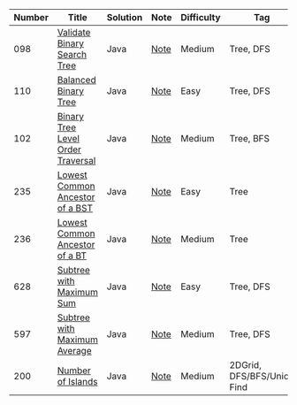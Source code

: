 | Number| Title         | Solution      | Note           | Difficulty    | Tag          |
| ------| ------------- | ------------- | -------------  | ------------- |------------- |
| 098| [Validate Binary Search Tree](https://leetcode.com/problems/validate-binary-search-tree/)  | Java  | [Note](https://github.com/LisaFan18/lintcode/tree/master/098.%20Validate%20BST)   | Medium  | Tree, DFS |
| 110| [Balanced Binary Tree](https://leetcode.com/problems/balanced-binary-tree/)  | Java | [Note](https://github.com/LisaFan18/lintcode/tree/master/110.%20Balanced%20Binary%20Tree)   | Easy  | Tree, DFS |
| 102| [Binary Tree Level Order Traversal](https://leetcode.com/problems/binary-tree-level-order-traversal/)  | Java | [Note](https://github.com/LisaFan18/lintcode/tree/master/102.%20Binary%20Tree%20Level%20Order%20Traversal)   | Medium  | Tree, BFS |
| 235| [Lowest Common Ancestor of a BST](https://leetcode.com/problems/lowest-common-ancestor-of-a-binary-search-tree/)  | Java | [Note](https://github.com/LisaFan18/lintcode/tree/master/235.%20Lowest%20Common%20Ancestor%20of%20a%20BST)   | Easy  | Tree |
| 236| [Lowest Common Ancestor of a BT](https://leetcode.com/problems/lowest-common-ancestor-of-a-binary-tree/)  | Java | [Note](https://github.com/LisaFan18/lintcode/tree/master/236.%20Lowest%20Common%20Ancestor%20of%20a%20Binary%20Tree)   | Medium  | Tree |
| 628| [Subtree with Maximum Sum](https://www.lintcode.com/problem/maximum-subtree/description)  | Java | [Note](https://github.com/LisaFan18/lintcode/tree/master/597.%20Subtree%20with%20Maximum%20Average)   | Easy  | Tree, DFS |
| 597| [Subtree with Maximum Average](https://www.lintcode.com/problem/subtree-with-maximum-average/description)  | Java | [Note](https://github.com/LisaFan18/lintcode/tree/master/597.%20Subtree%20with%20Maximum%20Average)   | Medium  | Tree, DFS |
| 200| [Number of Islands](https://leetcode.com/problems/number-of-islands/)  | Java | [Note](https://github.com/LisaFan18/lintcode/tree/master/200.%20Number%20of%20Islands)   | Medium  | 2DGrid, DFS/BFS/Union Find|


